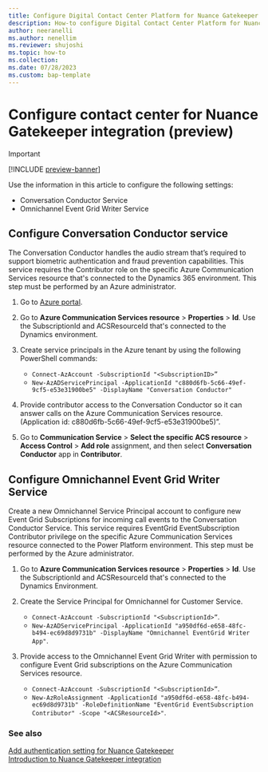 ```yaml
---
title: Configure Digital Contact Center Platform for Nuance Gatekeeper integration (preview)
description: How-to configure Digital Contact Center Platform for Nuance Gatekeeper integration 
author: neeranelli
ms.author: nenellim
ms.reviewer: shujoshi
ms.topic: how-to
ms.collection:
ms.date: 07/28/2023
ms.custom: bap-template
---
```


# Configure contact center for Nuance Gatekeeper integration (preview)

> [!IMPORTANT]
> [!INCLUDE [preview-banner](~/../shared-content/shared/preview-includes/preview-note.md)]

Use the information in this article to configure the following settings:

- Conversation Conductor Service
- Omnichannel Event Grid Writer Service

## Configure Conversation Conductor service

The Conversation Conductor handles the audio stream that’s required to support biometric authentication and fraud prevention capabilities. This service requires the Contributor role on the specific Azure Communication Services resource that's connected to the Dynamics 365 environment. This step must be performed by an Azure administrator.

1. Go to [Azure portal](https://portal.azure.com).

1. Go to **Azure Communication Services resource** > **Properties** > **Id**. Use the SubscriptionId and ACSResourceId that's connected to the Dynamics environment.

1. Create service principals in the Azure tenant by using the following PowerShell commands:
   - `Connect-AzAccount -SubscriptionId "<SubscriptionID>”`
   - `New-AzADServicePrincipal -ApplicationId "c880d6fb-5c66-49ef-9cf5-e53e31900be5" -DisplayName "Conversation Conductor"`

1. Provide contributor access to the Conversation Conductor so it can answer calls on the Azure Communication Services resource. (Application id: c880d6fb-5c66-49ef-9cf5-e53e31900be5)”.

1. Go to **Communication Service** > **Select the specific ACS resource** > **Access Control** > **Add role** assignment, and then select **Conversation Conductor** app in **Contributor**.

## Configure Omnichannel Event Grid Writer Service

Create a new Omnichannel Service Principal account to configure new Event Grid Subscriptions for incoming call events to the Conversation Conductor Service. This service requires EventGrid EventSubscription Contributor privilege on the specific Azure Communication Services resource connected to the Power Platform environment. This step must be performed by the Azure administrator.

1. Go to **Azure Communication Services resource** > **Properties** > **Id**. Use the SubscriptionId and ACSResourceId that's connected to the Dynamics Environment.

1. Create the Service Principal for Omnichannel for Customer Service.
    - `Connect-AzAccount -SubscriptionId "<SubscriptionId>”`.
    - `New-AzADServicePrincipal -ApplicationId "a950df6d-e658-48fc-b494-ec69d8d9731b" -DisplayName "Omnichannel EventGrid Writer App"`.

1. Provide access to the Omnichannel Event Grid Writer with permission to configure Event Grid subscriptions on the Azure Communication Services resource.
   - `Connect-AzAccount -SubscriptionId "<SubscriptionId>”`.
   - `New-AzRoleAssignment -ApplicationId "a950df6d-e658-48fc-b494-ec69d8d9731b" -RoleDefinitionName "EventGrid EventSubscription Contributor" -Scope "<ACSResourceId>"`.

### See also

[Add authentication setting for Nuance Gatekeeper](configure-gatekeeper-authentication.md)  
[Introduction to Nuance Gatekeeper integration](nuance-gatekeeper-introduction.md)  